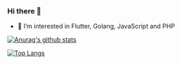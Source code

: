 ### Hi there 👋
- 👀 I’m interested in Flutter, Golang, JavaScript and PHP

[![Anurag's github stats](https://github-readme-stats.vercel.app/api?username=MaximilianFlechtner)](https://github.com/anuraghazra/github-readme-stats)

[![Top Langs](https://github-readme-stats.vercel.app/api/top-langs/?username=MaximilianFlechtner)](https://github.com/anuraghazra/github-readme-stats)

<!--
**MaximilianFlechtner/MaximilianFlechtner** is a ✨ _special_ ✨ repository because its `README.md` (this file) appears on your GitHub profile.

Here are some ideas to get you started:

- 🔭 I’m currently working on ...
- 🌱 I’m currently learning ...
- 👯 I’m looking to collaborate on ...
- 🤔 I’m looking for help with ...
- 💬 Ask me about ...
- 📫 How to reach me: ...
- 😄 Pronouns: ...
- ⚡ Fun fact: ...
-->
